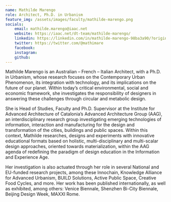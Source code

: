 ```yaml
---
name: Mathilde Marengo
role: Architect, Ph.D. in Urbanism
feature_img: /assets/images/faculty/mathilde-marengo.png
socials:
    email: mathilde.marengo@iaac.net
    website: https://iaac.net/dt-team/mathilde-marengo/
    linkedin: https://linkedin.com/in/mathilde-marengo-98ba3a90/?originalSubdomain=es
    twitter: https://twitter.com/@mathimare
    facebook:
    instagram:
    github:
---
```

Mathilde Marengo is an Australian – French – Italian Architect, with a Ph.D. in Urbanism, whose research focuses on the Contemporary Urban Phenomenon, its integration with technology, and its implications on the future of our planet. Within today’s critical environmental, social and economic framework, she investigates the responsibility of designers in answering these challenges through circular and metabolic design.

She is Head of Studies, Faculty and Ph.D. Supervisor at the Institute for Advanced Architecture of Catalonia’s Advanced Architecture Group (AAG), an interdisciplinary research group investigating emerging technologies of information, interaction and manufacturing for the design and transformation of the cities, buildings and public spaces. Within this context, Mathilde researches, designs and experiments with innovative educational formats based on holistic, multi-disciplinary and multi-scalar design approaches, oriented towards materialization, within the AAG agenda of redefining the paradigm of design education in the Information and Experience Age.

Her investigation is also actuated through her role in several National and EU-funded research projects, among these Innochain, Knowledge Alliance for Advanced Urbanism, BUILD Solutions, Active Public Space, Creative Food Cycles, and more. Her work has been published internationally, as well as exhibited, among others: Venice Biennale, Shenzhen Bi-City Biennale, Beijing Design Week, MAXXI Rome.